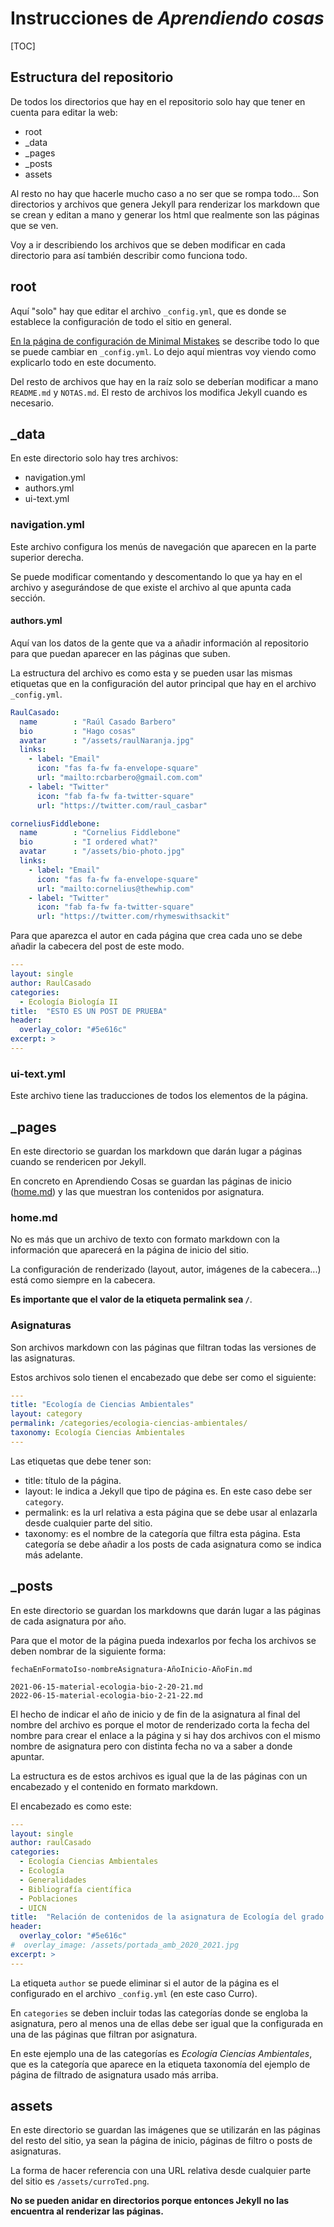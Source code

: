 # Instrucciones de _Aprendiendo cosas_

[TOC]

## Estructura del repositorio

De todos los directorios que hay en el repositorio solo hay que tener en cuenta para editar la web:

- root
- _data
- _pages
- _posts
- assets

Al resto no hay que hacerle mucho caso a no ser que se rompa todo... Son directorios y archivos que genera Jekyll para renderizar los markdown que se crean y editan a mano y generar los html que realmente son las páginas que se ven.

Voy a ir describiendo los archivos que se deben modificar en cada directorio para así también describir como funciona todo.

## root

Aquí "solo" hay que editar el archivo `_config.yml`, que es donde se establece la configuración de todo el sitio en general.

[En la página de configuración de Minimal Mistakes](https://mmistakes.github.io/minimal-mistakes/docs/configuration/) se describe todo lo que se puede cambiar en `_config.yml`. Lo dejo aquí mientras voy viendo como explicarlo todo en este documento.

Del resto de archivos que hay en la raíz solo se deberían modificar a mano `README.md` y `NOTAS.md`. El resto de archivos los modifica Jekyll cuando es necesario.

## _data

En este directorio solo hay tres archivos:

- navigation.yml
- authors.yml
- ui-text.yml

### navigation.yml

Este archivo configura los menús de navegación que aparecen en la parte superior derecha.

Se puede modificar comentando y descomentando lo que ya hay en el archivo y asegurándose de que existe el archivo al que apunta cada sección.

#### authors.yml

Aquí van los datos de la gente que va a añadir información al repositorio para que puedan aparecer en las páginas que suben.

La estructura del archivo es como esta y se pueden usar las mismas etiquetas que en la configuración del autor principal que hay en el archivo `_config.yml`.

```yaml
RaulCasado:
  name        : "Raúl Casado Barbero"
  bio         : "Hago cosas"
  avatar      : "/assets/raulNaranja.jpg"
  links:
    - label: "Email"
      icon: "fas fa-fw fa-envelope-square"
      url: "mailto:rcbarbero@gmail.com.com"
    - label: "Twitter"
      icon: "fab fa-fw fa-twitter-square"
      url: "https://twitter.com/raul_casbar"

corneliusFiddlebone:
  name        : "Cornelius Fiddlebone"
  bio         : "I ordered what?"
  avatar      : "/assets/bio-photo.jpg"
  links:
    - label: "Email"
      icon: "fas fa-fw fa-envelope-square"
      url: "mailto:cornelius@thewhip.com"
    - label: "Twitter"
      icon: "fab fa-fw fa-twitter-square"
      url: "https://twitter.com/rhymeswithsackit"
```

Para que aparezca el autor en cada página que crea cada uno se debe añadir la cabecera del post de este modo.

```yaml
---
layout: single
author: RaulCasado
categories:
  - Ecología Biología II
title:  "ESTO ES UN POST DE PRUEBA"
header:
  overlay_color: "#5e616c"
excerpt: >
---
```

### ui-text.yml

Este archivo tiene las traducciones de todos los elementos de la página.

## _pages

En este directorio se guardan los markdown que darán lugar a páginas cuando se rendericen por Jekyll.

En concreto en Aprendiendo Cosas se guardan las páginas de inicio ([home.md](/_pages/home.md)) y las que muestran los contenidos por asignatura.

### home.md

No es más que un archivo de texto con formato markdown con la información que aparecerá en la página de inicio del sitio.

La configuración de renderizado (layout, autor, imágenes de la cabecera...) está como siempre en la cabecera.

**Es importante que el valor de la etiqueta permalink sea `/`**.

### Asignaturas

Son archivos markdown con las páginas que filtran todas las versiones de las asignaturas.

Estos archivos solo tienen el encabezado que debe ser como el siguiente:

```yaml
---
title: "Ecología de Ciencias Ambientales"
layout: category
permalink: /categories/ecologia-ciencias-ambientales/
taxonomy: Ecología Ciencias Ambientales
---
```

Las etiquetas que debe tener son:

- title: título de la página.
- layout: le indica a Jekyll que tipo de página es. En este caso debe ser `category`.
- permalink: es la url relativa a esta página que se debe usar al enlazarla desde cualquier parte del sitio.
- taxonomy: es el nombre de la categoría que filtra esta página. Esta categoría se debe añadir a los posts de cada asignatura como se indica más adelante.

## _posts

En este directorio se guardan los markdowns que darán lugar a las páginas de cada asignatura por año.

Para que el motor de la página pueda indexarlos por fecha los archivos se deben nombrar de la siguiente forma:

`fechaEnFormatoIso-nombreAsignatura-AñoInicio-AñoFin.md`

```
2021-06-15-material-ecologia-bio-2-20-21.md
2022-06-15-material-ecologia-bio-2-21-22.md
```

El hecho de indicar el año de inicio y de fin de la asignatura al final del nombre del archivo es porque el motor de renderizado corta la fecha del nombre para crear el enlace a la página y si hay dos archivos con el mismo nombre de asignatura pero con distinta fecha no va a saber a donde apuntar.

La estructura es de estos archivos es igual que la de las páginas con un encabezado y el contenido en formato markdown.

El encabezado es como este:

```yaml
---
layout: single
author: raulCasado
categories:
  - Ecología Ciencias Ambientales
  - Ecología
  - Generalidades
  - Bibliografía científica
  - Poblaciones
  - UICN
title:  "Relación de contenidos de la asignatura de Ecología del grado de ciencias Ambienales en la UCO (2020 - 2021)"
header:
  overlay_color: "#5e616c"
#  overlay_image: /assets/portada_amb_2020_2021.jpg
excerpt: >
---
```

La etiqueta `author` se puede eliminar si el autor de la página es el configurado en el archivo `_config.yml` (en este caso Curro).

En `categories` se deben incluir todas las categorías donde se engloba la asignatura, pero al menos una de ellas debe ser igual que la configurada en una de las páginas que filtran por asignatura.

En este ejemplo una de las categorías es _Ecología Ciencias Ambientales_, que es la categoría que aparece en la etiqueta taxonomía del ejemplo de página de filtrado de asignatura usado más arriba.

## assets

En este directorio se guardan las imágenes que se utilizarán en las páginas del resto del sitio, ya sean la página de inicio, páginas de filtro o posts de asignaturas.

La forma de hacer referencia con una URL relativa desde cualquier parte del sitio es `/assets/curroTed.png`.

**No se pueden anidar en directorios porque entonces Jekyll no las encuentra al renderizar las páginas.**